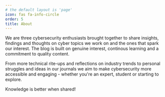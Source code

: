 ```yaml
---
# the default layout is 'page'
icon: fas fa-info-circle
order: 5
title: About
---
```


We are three cybersecurity enthusiasts brought together to share insights, findings and thoughts on cyber topics we work on and the ones that spark our interest. The blog is built on genuine interest, continous learning and a commitment to quality content.

From more technical rite-ups and reflections on industry trends to personal struggles and ideas in our journals we aim to make cybersecurity more accessible and engaging - whether you're an expert, student or starting to explore.

Knowledge is better when shared!